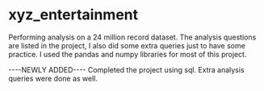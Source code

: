 # xyz_entertainment
Performing analysis on a 24 million record dataset. The analysis questions are listed in the project, I also did some extra queries just to have some practice. I used the pandas and numpy libraries for most of this project. 

----NEWLY ADDED----
Completed the project using sql. Extra analysis queries were done as well.
